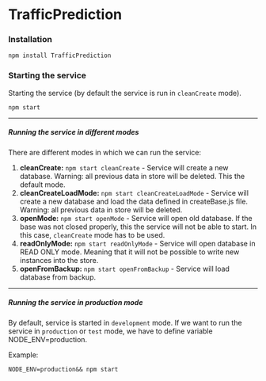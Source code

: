 ﻿# TrafficPrediction

### Installation

```
npm install TrafficPrediction
```

### Starting the service

Starting the service (by default the service is run in `cleanCreate` mode).
```
npm start
```

---

##### Running the service in different modes

There are different modes in which we can run the service:

  1. **cleanCreate:** `npm start cleanCreate` - Service will create a new database. Warning: all previous data in store will be deleted. This the default mode.
  2. **cleanCreateLoadMode:** `npm start cleanCreateLoadMode` -  Service will create a new database and load the data defined in createBase.js file. Warning: all previous data in store will be deleted.
  3. **openMode:** `npm start openMode` - Service will open old database. If the base was not closed properly, this the service will not be able to start. In this case, `cleanCreate` mode has to be used.
  4. **readOnlyMode:** `npm start readOnlyMode` - Service will open database in READ ONLY mode. Meaning that it will not be possible to write new instances into the store. 
  5. **openFromBackup:** `npm start openFromBackup` - Service will load database from backup.

---

##### Running the service in production mode

By default, service is started in `development` mode. If we want to run the service in `production` or `test` mode, we have to define variable NODE_ENV=production.  

Example:
```
NODE_ENV=production&& npm start
```
  
